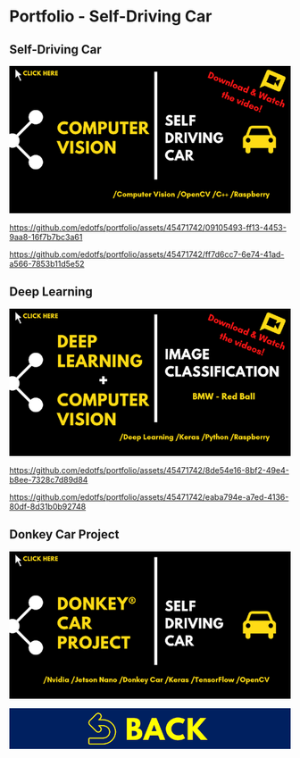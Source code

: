 # Portfolio - Self-Driving Car

## Self-Driving Car

[![ACA01](../images/covers/ACA01.png)](../jupyter_notebooks/CV_Self_Driving_Car.ipynb)

https://github.com/edotfs/portfolio/assets/45471742/09105493-ff13-4453-9aa8-16f7b7bc3a61

https://github.com/edotfs/portfolio/assets/45471742/ff7d6cc7-6e74-41ad-a566-7853b11d5e52

## Deep Learning

[![DLE01](../images/covers/DLE01.png)](../jupyter_notebooks/DL_Image_Classification.ipynb)

https://github.com/edotfs/portfolio/assets/45471742/8de54e16-8bf2-49e4-b8ee-7328c7d89d84

https://github.com/edotfs/portfolio/assets/45471742/eaba794e-a7ed-4136-80df-8d31b0b92748

## Donkey Car Project

[![ACA02](../images/covers/ACA02.png)](../jupyter_notebooks/Donkey_Car_Project.ipynb)

[![HOM00](../images/covers/BCK.png)](../README.md)
